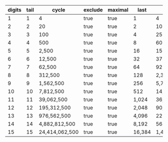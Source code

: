 | digits | tail | cycle          | exclude | maximal | last   | even      | cycle/even |
|--------|------|----------------|---------|---------|--------|-----------|------------|
| 1      | 1    | 4              | true    | true    | 1      | 4         | 1.00       |
| 2      | 2    | 20             | true    | true    | 2      | 10        | 2.00       |
| 3      | 3    | 100            | true    | true    | 4      | 25        | 4.00       |
| 4      | 4    | 500            | true    | true    | 8      | 60        | 8.33       |
| 5      | 5    | 2,500          | true    | true    | 16     | 150       | 16.66      |
| 6      | 6    | 12,500         | true    | true    | 32     | 370       | 33.78      |
| 7      | 7    | 62,500         | true    | true    | 64     | 925       | 67.56      |
| 8      | 8    | 312,500        | true    | true    | 128    | 2,310     | 135.28     |
| 9      | 9    | 1,562,500      | true    | true    | 256    | 5,780     | 270.32     |
| 10     | 10   | 7,812,500      | true    | true    | 512    | 14,445    | 540.84     |
| 11     | 11   | 39,062,500     | true    | true    | 1,024  | 36,105    | 1,081.91   |
| 12     | 12   | 195,312,500    | true    | true    | 2,048  | 90,280    | 2,163.40   |
| 13     | 13   | 976,562,500    | true    | true    | 4,096  | 225,695   | 4,326.91   |
| 14     | 14   | 4,882,812,500  | true    | true    | 8,192  | 564,230   | 8,653.93   |
| 15     | 15   | 24,414,062,500 | true    | true    | 16,384 | 1,410,555 | 17,308.12  |